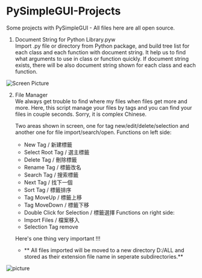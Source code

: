 # PySimpleGUI-Projects
Some projects with PySimpleGUI - All files here are all open source.

1. Document String for Python Library.pyw <br>
   Import .py file or directory from Python package, and build tree list for each class and each function with document string.
   It help us to find what arguments to use in class or function quickly.
   If document string exists, there will be also document string shown for each class and each function.
   
![Screen Picture](https://github.com/jason990420/PySimpleGUI-Projects/blob/master/pictures/Document%20String%20for%20Python%20Library.jpg)

2. File Manager<br>
   We always get trouble to find where my files when files get more and more.
   Here, this script manage your files by tags and you can find your files in couple seconds.
   Sorry, it is complex Chinese.
   
   Two areas shown in screen, one for tag new/edit/delete/selection and another one for file import/search/open.
   Functions on left side:
     - New Tag / 新建標籤
     - Select Root Tag / 選主標籤
     - Delete Tag / 刪除標籤
     - Rename Tag / 標籤改名
     - Search Tag / 搜索標籤
     - Next Tag / 找下一個
     - Sort Tag / 標籤排序
     - Tag MoveUp / 標籤上移
     - Tag MoveDown / 標籤下移
     - Double Click for Selection / 標籤選擇
   Functions on right side:
     - Import Files / 檔案移入
     - Selection Tag remove
    
   Here's one thing very important !!!
     - ** All files imported will be moved to a new directory D:/ALL and stored as their extension file name in seperate subdirectories.**
     
![picture](https://github.com/jason990420/PySimpleGUI-Projects/blob/master/pictures/File_Manager.jpg)

